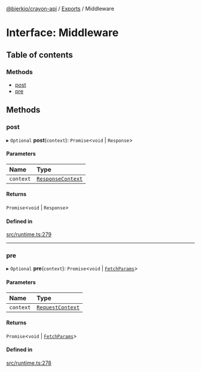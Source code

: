 [@bjerkio/crayon-api](../README.md) / [Exports](../modules.md) / Middleware

# Interface: Middleware

## Table of contents

### Methods

- [post](Middleware.md#post)
- [pre](Middleware.md#pre)

## Methods

### post

▸ `Optional` **post**(`context`): `Promise`<`void` \| `Response`\>

#### Parameters

| Name | Type |
| :------ | :------ |
| `context` | [`ResponseContext`](ResponseContext.md) |

#### Returns

`Promise`<`void` \| `Response`\>

#### Defined in

[src/runtime.ts:279](https://github.com/bjerkio/crayon-api-js/blob/22cd66d/src/runtime.ts#L279)

___

### pre

▸ `Optional` **pre**(`context`): `Promise`<`void` \| [`FetchParams`](FetchParams.md)\>

#### Parameters

| Name | Type |
| :------ | :------ |
| `context` | [`RequestContext`](RequestContext.md) |

#### Returns

`Promise`<`void` \| [`FetchParams`](FetchParams.md)\>

#### Defined in

[src/runtime.ts:278](https://github.com/bjerkio/crayon-api-js/blob/22cd66d/src/runtime.ts#L278)
